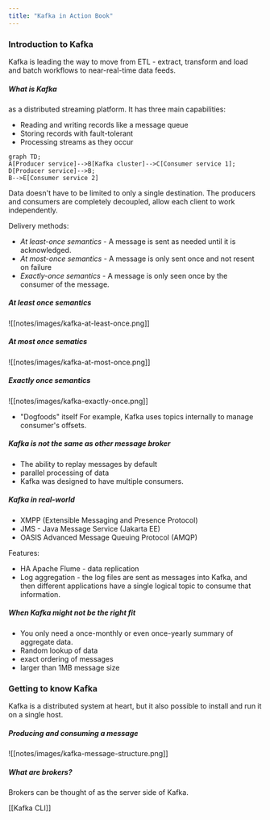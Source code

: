 ```yaml
---
title: "Kafka in Action Book"
---
```


### Introduction to Kafka

Kafka is leading the way to move from ETL - extract, transform and load and batch workflows to near-real-time data feeds.

##### What is Kafka
as a distributed streaming platform. It has three main capabilities:
- Reading and writing records like a message queue
- Storing records with fault-tolerant
- Processing streams as they occur

```mermaid
graph TD;
A[Producer service]-->B[Kafka cluster]-->C[Consumer service 1];
D[Producer service]-->B;
B-->E[Consumer service 2]
```

Data doesn't have to be limited to only a single destination. The producers and consumers are completely decoupled, allow each client to work independently.

Delivery methods:
- _At least-once semantics_ - A message is sent  as needed until it is acknowledged.
- _At most-once semantics_ - A message is only sent once and not resent on failure
- _Exactly-once semantics_ - A message is only seen once by the consumer of the message.

##### At least once semantics
![[notes/images/kafka-at-least-once.png]]

##### At most once sematics

![[notes/images/kafka-at-most-once.png]]

##### Exactly once semantics

![[notes/images/kafka-exactly-once.png]]

- "Dogfoods" itself
For example, Kafka uses topics internally to manage consumer's offsets.

##### Kafka is not the same as other message broker
- The ability to replay messages by default
- parallel processing of data
- Kafka was designed to have multiple consumers.

##### Kafka in real-world
- XMPP (Extensible Messaging and Presence Protocol)
- JMS - Java Message Service (Jakarta EE)
- OASIS Advanced Message Queuing Protocol (AMQP)

Features:
- HA
Apache Flume - data replication
- Log aggregation - the log files are sent as messages into Kafka, and then different applications have a single logical topic to consume that information.

##### When Kafka might not be the right fit
- You only need a once-monthly or even once-yearly summary of aggregate data.
- Random lookup of data
- exact ordering of messages 
- larger than 1MB message size


### Getting to know Kafka

Kafka is a distributed system at heart, but it also possible to install and run it on a single host.


##### Producing and consuming a message
![[notes/images/kafka-message-structure.png]]

##### What are brokers?
Brokers can be thought of as the server side of Kafka.

[[Kafka CLI]]